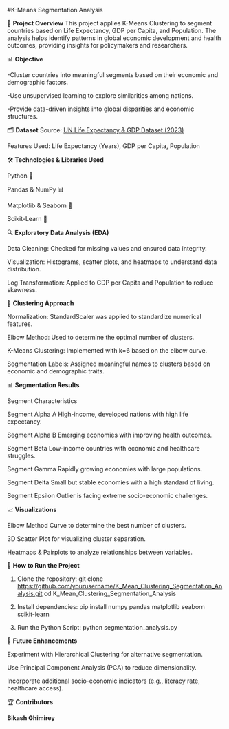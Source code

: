 #K-Means Segmentation Analysis

📌 **Project Overview**
This project applies K-Means Clustering to segment countries based on Life Expectancy, GDP per Capita, and Population. The analysis helps identify patterns in global economic development and health outcomes, providing insights for policymakers and researchers.

📊 **Objective**

  -Cluster countries into meaningful segments based on their economic and demographic factors.

  -Use unsupervised learning to explore similarities among nations.

  -Provide data-driven insights into global disparities and economic structures.

🗂 **Dataset**
  Source: [UN Life Expectancy & GDP Dataset (2023)](https://raw.githubusercontent.com/siglimumuni/Datasets/refs/heads/master/UN_Life_Exp_vs_GDP_per_Capita_2023%20-%20UN_Life_Exp_vs_GDP_per_Capita_2023_2%20-%20UN_Life_Exp_vs_GDP_per_Capita_2023%20-%20UN_Life_Exp_vs_GDP_per_Capita_2023_2.csv)

  Features Used: Life Expectancy (Years), GDP per Capita, Population

🛠 **Technologies & Libraries Used**

  Python 🐍

  Pandas & NumPy 📊

  Matplotlib & Seaborn 🎨

  Scikit-Learn 🤖

🔍 **Exploratory Data Analysis (EDA)**

  Data Cleaning: Checked for missing values and ensured data integrity.

  Visualization: Histograms, scatter plots, and heatmaps to understand data distribution.

  Log Transformation: Applied to GDP per Capita and Population to reduce skewness.

🔢 **Clustering Approach**

  Normalization: StandardScaler was applied to standardize numerical features.

  Elbow Method: Used to determine the optimal number of clusters.

  K-Means Clustering: Implemented with k=6 based on the elbow curve.

  Segmentation Labels: Assigned meaningful names to clusters based on economic and demographic traits.

📊 **Segmentation Results**

  Segment	Characteristics

  Segment Alpha A	High-income, developed nations with high life expectancy.

  Segment Alpha B	Emerging economies with improving health outcomes.

  Segment Beta	Low-income countries with economic and healthcare struggles.

  Segment Gamma	Rapidly growing economies with large populations.

  Segment Delta	Small but stable economies with a high standard of living.

  Segment Epsilon	Outlier is facing extreme socio-economic challenges.

📈 **Visualizations**

  Elbow Method Curve to determine the best number of clusters.

  3D Scatter Plot for visualizing cluster separation.

  Heatmaps & Pairplots to analyze relationships between variables.

🚀 **How to Run the Project**

  1. Clone the repository:
    git clone https://github.com/yourusername/K_Mean_Clustering_Segmentation_Analysis.git
    cd K_Mean_Clustering_Segmentation_Analysis

  2. Install dependencies:
     pip install numpy pandas matplotlib seaborn scikit-learn
     
  4. Run the Python Script:
     python segmentation_analysis.py

📌 **Future Enhancements**

  Experiment with Hierarchical Clustering for alternative segmentation.

  Use Principal Component Analysis (PCA) to reduce dimensionality.

  Incorporate additional socio-economic indicators (e.g., literacy rate, healthcare access).

🏆 **Contributors**

  **Bikash Ghimirey**
